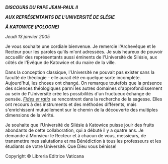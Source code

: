 ***DISCOURS DU PAPE JEAN-PAUL II***

***AUX REPRÉSENTANTS DE L'UNIVERSITÉ DE SLÉSIE***

***À KATOWICE (POLOGNE)***

*Jeudi 13 janvier 2005*

Je vous souhaite une cordiale bienvenue. Je remercie l'Archevêque et le Recteur pour les paroles qu'ils m'ont adressées. Je suis heureux de pouvoir accueillir des représentants aussi éminents de l'Université de Silésie, aux côtés de l'Evêque de Katowice et du maire de la ville.

Dans la conception classique, l'Université ne pouvait pas exister sans la faculté de théologie - elle aurait été en quelque sorte incomplète. Aujourd'hui, les choses ont changé. On remarque toutefois que la présence des sciences théologiques parmi les autres domaines d'approfondissement au sein de l'Université crée les possibilités d'un fructueux échange de pensée. *[Fides et ratio](http://www.vatican.va/edocs/FRA0075/_INDEX.HTM)* se rencontrent dans la recherche de la sagesse. Elles ont recours à des instruments et des méthodes différents, mais s'enrichissent mutuellement sur le chemin de la découverte des multiples dimensions de la vérité.

Je souhaite que l'Université de Silésie à Katowice puisse jouir des fruits abondants de cette collaboration, qui a débuté il y a quatre ans. Je demande à Monsieur le Recteur et à chacun de vous, messieurs, de transmettre mes salutations et ma Bénédiction à tous les professeurs et les étudiants de votre Université. Que Dieu vous bénisse!

Copyright © Libreria Editrice Vaticana